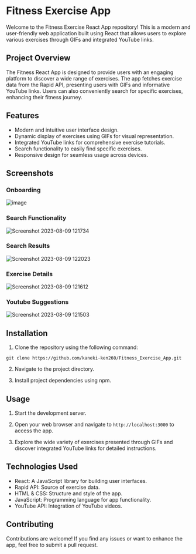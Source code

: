 # Fitness Exercise App

Welcome to the Fitness Exercise React App repository! This is a modern and user-friendly web application built using React that allows users to explore various exercises through GIFs and integrated YouTube links.

## Project Overview

The Fitness React App is designed to provide users with an engaging platform to discover a wide range of exercises. The app fetches exercise data from the Rapid API, presenting users with GIFs and informative YouTube links. Users can also conveniently search for specific exercises, enhancing their fitness journey.

## Features

- Modern and intuitive user interface design.
- Dynamic display of exercises using GIFs for visual representation.
- Integrated YouTube links for comprehensive exercise tutorials.
- Search functionality to easily find specific exercises.
- Responsive design for seamless usage across devices.

## Screenshots

### Onboarding

![image](https://github.com/kaneki-ken260/Fitness_Exercise_App/assets/76650941/c3da580e-71a0-4591-bddd-8b3ebfee1b5c)

### Search Functionality
![Screenshot 2023-08-09 121734](https://github.com/kaneki-ken260/Fitness_Exercise_App/assets/76650941/ffe4bf1c-a2bf-49d7-9272-b2ca1dbf813f)


### Search Results
![Screenshot 2023-08-09 122023](https://github.com/kaneki-ken260/Fitness_Exercise_App/assets/76650941/b10a3eaf-ae6e-4cc4-a1ca-17224bcc02d7)


### Exercise Details
![Screenshot 2023-08-09 121612](https://github.com/kaneki-ken260/Fitness_Exercise_App/assets/76650941/5d382c9a-6f71-4d68-9738-f96bf404edd3)


### Youtube Suggestions
![Screenshot 2023-08-09 121503](https://github.com/kaneki-ken260/Fitness_Exercise_App/assets/76650941/322052a4-89de-4fe9-8b7f-3f3952a5addc)

## Installation

1. Clone the repository using the following command:

```git clone https://github.com/kaneki-ken260/Fitness_Exercise_App.git```
 
2. Navigate to the project directory.
 
3. Install project dependencies using npm.


## Usage

1. Start the development server.
   
2. Open your web browser and navigate to `http://localhost:3000` to access the app.

3. Explore the wide variety of exercises presented through GIFs and discover integrated YouTube links for detailed instructions.

## Technologies Used

- React: A JavaScript library for building user interfaces.
- Rapid API: Source of exercise data.
- HTML & CSS: Structure and style of the app.
- JavaScript: Programming language for app functionality.
- YouTube API: Integration of YouTube videos.

## Contributing

Contributions are welcome! If you find any issues or want to enhance the app, feel free to submit a pull request.
